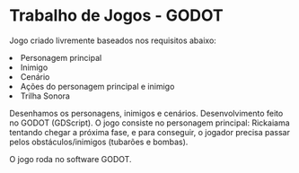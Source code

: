 # Trabalho de Jogos - GODOT

Jogo criado livremente baseados nos requisitos abaixo:

<li> Personagem principal
<li> Inimigo
<li> Cenário
<li> Ações do personagem principal e inimigo
<li> Trilha Sonora
  
Desenhamos os personagens, inimigos e cenários. Desenvolvimento feito no GODOT (GDScript). O jogo consiste no personagem principal: Rickaiama tentando chegar a próxima fase, e para conseguir, o jogador precisa passar pelos obstáculos/inimigos (tubarões e bombas).

O jogo roda no software GODOT.
